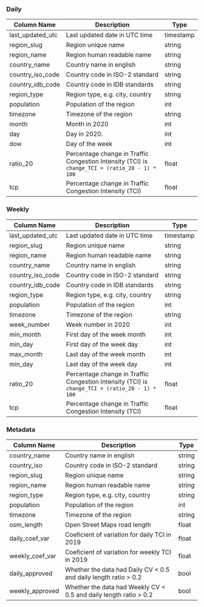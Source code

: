 ### Daily
| Column Name          | Description                                                        |  Type     |
|----------------------|--------------------------------------------------------------------|-----------|
| last_updated_utc     | Last updated date in UTC time                                      | timestamp |
| region_slug          | Region unique name                                                 | string    |
| region_name          | Region human readable name                                         | string    |
| country_name         | Country name in english                                            | string    |
| country_iso_code     | Country code in ISO-2 standard                                     | string    |
| country_idb_code     | Country code in IDB standards                                      | string    |
| region_type          | Region type, e.g. city, country                                    | string    |
| population           | Population of the region                                           | int       |
| timezone             | Timezone of the region                                             | string    |
| month                | Month in 2020                                                      | int       |
| day                  | Day in 2020.                                                       | int       |
| dow                  | Day of the week                                                    | int       |
| ratio_20             | Percentage change in Traffic Congestion Intensity (TCI) is `change_TCI = (ratio_20 - 1) * 100` | float    |
| tcp                  | Percentage change in Traffic Congestion Intensity (TCI)            | float    |

### Weekly
| Column Name          | Description                                                        |  Type     |
|----------------------|--------------------------------------------------------------------|-----------|
| last_updated_utc     | Last updated date in UTC time                                      | timestamp |
| region_slug          | Region unique name                                                 | string    |
| region_name          | Region human readable name                                         | string    |
| country_name         | Country name in english                                            | string    |
| country_iso_code     | Country code in ISO-2 standard                                     | string    |
| country_idb_code     | Country code in IDB standards                                      | string    |
| region_type          | Region type, e.g. city, country                                    | string    |
| population           | Population of the region                                           | int       |
| timezone             | Timezone of the region                                             | string    |
| week_number          | Week number in 2020                                                | int       |
| min_month            | First day of the week month                                        | int       |
| min_day              | First day of the week day                                          | int       |
| max_month            | Last day of the week month                                         | int       |
| min_day              | Last day of the week day                                           | int       |
| ratio_20             | Percentage change in Traffic Congestion Intensity (TCI) is `change_TCI = (ratio_20 - 1) * 100` | float    |
| tcp                  | Percentage change in Traffic Congestion Intensity (TCI)            | float    |

### Metadata
| Column Name          | Description                                                        |  Type     |
|----------------------|--------------------------------------------------------------------|-----------|
| country_name         | Country name in english                                            | string    |
| country_iso          | Country code in ISO-2 standard                                     | string    |
| region_slug          | Region unique name                                                 | string    |
| region_name          | Region human readable name                                         | string    |
| region_type          | Region type, e.g. city, country                                    | string    |
| population           | Population of the region                                           | int       |
| timezone             | Timezone of the region                                             | string    |
| osm_length           | Open Street Maps road length                                       | float     |
| daily_coef_var       | Coeficient of variation for daily TCI in 2019                      | float     |
| weekly_coef_var      | Coeficient of variation for weekly TCI in 2019                     | float     |
| daily_approved       | Whether the data had Daily CV < 0.5 and daily length ratio > 0.2   | bool      |
| weekly_approved      | Whether the data had Weekly CV < 0.5 and daily length ratio > 0.2  | bool      |
																																																																																		

